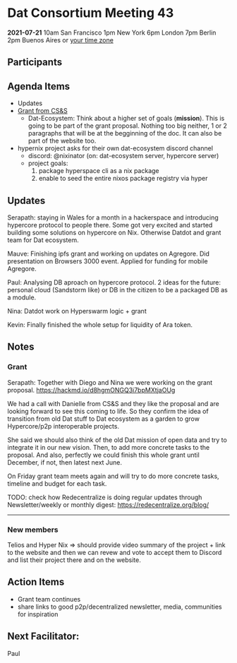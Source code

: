 # Dat Consortium Meeting 43


**2021-07-21**
10am San Francisco
1pm New York
6pm London
7pm Berlin
2pm Buenos Aires
or [your time zone](https://www.timeanddate.com/worldclock/fixedtime.html?msg=Dat&iso=20210721T10&p1=224&ah=1)

## Participants

## Agenda Items

- Updates
- [Grant from CS&S](https://hackmd.io/d8hgmONGQ3i7bpMXtjaOUg)
    - Dat-Ecosystem: Think about a higher set of goals (**mission**). This is going to be part of the grant proposal. Nothing too big neither, 1 or 2 paragraphs that will be at the begginning of the doc. It can also be part of the website too.
- hypernix project asks for their own dat-ecosystem discord channel
    * discord: @nixinator (on: dat-ecosystem server, hypercore server)
    * project goals:
      1. package hyperspace cli as a nix package
      2. enable to seed the entire nixos package registry via hyper

## Updates

Serapath: staying in Wales for a month in a hackerspace and introducing hypercore protocol to people there. Some got very excited and started building some solutions on hypercore on Nix. Otherwise Datdot and grant team for Dat ecosystem.

Mauve: Finishing ipfs grant and working on updates on Agregore. Did presentation on Browsers 3000 event. Applied for funding for mobile Agregore.

Paul: Analysing DB aproach on hypercore protocol. 2 ideas for the future: personal cloud (Sandstorm like) or DB in the citizen to be a packaged DB as a module.

Nina: Datdot work on Hyperswarm logic + grant

Kevin: Finally finished the whole setup for liquidity of Ara token.




## Notes


### Grant

Serapath: Together with Diego and Nina we were working on the grant proposal. https://hackmd.io/d8hgmONGQ3i7bpMXtjaOUg

We had a call with Danielle from CS&S and they like the proposal and are looking forward to see this coming to life. So they confirm the idea of transition from old Dat stuff to Dat ecosystem as a garden to grow Hypercore/p2p interoperable projects.

She said we should also think of the old Dat mission of open data and try to integrate it in our new vision. Then, to add more concrete tasks to the proposal. And also, perfectly we could finish this whole grant until December, if not, then latest next June.

On Friday grant team meets again and will try to do more concrete tasks, timeline and budget for each task.

TODO: check how Redecentralize is doing regular updates through Newsletter/weekly or monthly digest: https://redecentralize.org/blog/

---

### New members

Telios and Hyper Nix => should provide video summary of the project + link to the website and then we can revew and vote to accept them to Discord and list their project there and on the website.



## Action Items

- Grant team continues
- share links to good p2p/decentralized newsletter, media, communities for inspiration

## Next Facilitator:

Paul





